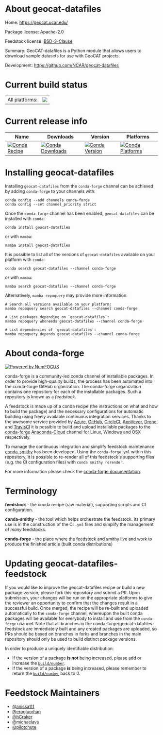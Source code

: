 About geocat-datafiles
======================

Home: https://geocat.ucar.edu/

Package license: Apache-2.0

Feedstock license: [BSD-3-Clause](https://github.com/conda-forge/geocat-datafiles-feedstock/blob/main/LICENSE.txt)

Summary: GeoCAT-datafiles is a Python module that allows users to download sample datasets for use with GeoCAT projects.

Development: https://github.com/NCAR/geocat-datafiles

Current build status
====================


<table><tr><td>All platforms:</td>
    <td>
      <a href="https://dev.azure.com/conda-forge/feedstock-builds/_build/latest?definitionId=15900&branchName=main">
        <img src="https://dev.azure.com/conda-forge/feedstock-builds/_apis/build/status/geocat-datafiles-feedstock?branchName=main">
      </a>
    </td>
  </tr>
</table>

Current release info
====================

| Name | Downloads | Version | Platforms |
| --- | --- | --- | --- |
| [![Conda Recipe](https://img.shields.io/badge/recipe-geocat--datafiles-green.svg)](https://anaconda.org/conda-forge/geocat-datafiles) | [![Conda Downloads](https://img.shields.io/conda/dn/conda-forge/geocat-datafiles.svg)](https://anaconda.org/conda-forge/geocat-datafiles) | [![Conda Version](https://img.shields.io/conda/vn/conda-forge/geocat-datafiles.svg)](https://anaconda.org/conda-forge/geocat-datafiles) | [![Conda Platforms](https://img.shields.io/conda/pn/conda-forge/geocat-datafiles.svg)](https://anaconda.org/conda-forge/geocat-datafiles) |

Installing geocat-datafiles
===========================

Installing `geocat-datafiles` from the `conda-forge` channel can be achieved by adding `conda-forge` to your channels with:

```
conda config --add channels conda-forge
conda config --set channel_priority strict
```

Once the `conda-forge` channel has been enabled, `geocat-datafiles` can be installed with `conda`:

```
conda install geocat-datafiles
```

or with `mamba`:

```
mamba install geocat-datafiles
```

It is possible to list all of the versions of `geocat-datafiles` available on your platform with `conda`:

```
conda search geocat-datafiles --channel conda-forge
```

or with `mamba`:

```
mamba search geocat-datafiles --channel conda-forge
```

Alternatively, `mamba repoquery` may provide more information:

```
# Search all versions available on your platform:
mamba repoquery search geocat-datafiles --channel conda-forge

# List packages depending on `geocat-datafiles`:
mamba repoquery whoneeds geocat-datafiles --channel conda-forge

# List dependencies of `geocat-datafiles`:
mamba repoquery depends geocat-datafiles --channel conda-forge
```


About conda-forge
=================

[![Powered by
NumFOCUS](https://img.shields.io/badge/powered%20by-NumFOCUS-orange.svg?style=flat&colorA=E1523D&colorB=007D8A)](https://numfocus.org)

conda-forge is a community-led conda channel of installable packages.
In order to provide high-quality builds, the process has been automated into the
conda-forge GitHub organization. The conda-forge organization contains one repository
for each of the installable packages. Such a repository is known as a *feedstock*.

A feedstock is made up of a conda recipe (the instructions on what and how to build
the package) and the necessary configurations for automatic building using freely
available continuous integration services. Thanks to the awesome service provided by
[Azure](https://azure.microsoft.com/en-us/services/devops/), [GitHub](https://github.com/),
[CircleCI](https://circleci.com/), [AppVeyor](https://www.appveyor.com/),
[Drone](https://cloud.drone.io/welcome), and [TravisCI](https://travis-ci.com/)
it is possible to build and upload installable packages to the
[conda-forge](https://anaconda.org/conda-forge) [Anaconda-Cloud](https://anaconda.org/)
channel for Linux, Windows and OSX respectively.

To manage the continuous integration and simplify feedstock maintenance
[conda-smithy](https://github.com/conda-forge/conda-smithy) has been developed.
Using the ``conda-forge.yml`` within this repository, it is possible to re-render all of
this feedstock's supporting files (e.g. the CI configuration files) with ``conda smithy rerender``.

For more information please check the [conda-forge documentation](https://conda-forge.org/docs/).

Terminology
===========

**feedstock** - the conda recipe (raw material), supporting scripts and CI configuration.

**conda-smithy** - the tool which helps orchestrate the feedstock.
                   Its primary use is in the construction of the CI ``.yml`` files
                   and simplify the management of *many* feedstocks.

**conda-forge** - the place where the feedstock and smithy live and work to
                  produce the finished article (built conda distributions)


Updating geocat-datafiles-feedstock
===================================

If you would like to improve the geocat-datafiles recipe or build a new
package version, please fork this repository and submit a PR. Upon submission,
your changes will be run on the appropriate platforms to give the reviewer an
opportunity to confirm that the changes result in a successful build. Once
merged, the recipe will be re-built and uploaded automatically to the
`conda-forge` channel, whereupon the built conda packages will be available for
everybody to install and use from the `conda-forge` channel.
Note that all branches in the conda-forge/geocat-datafiles-feedstock are
immediately built and any created packages are uploaded, so PRs should be based
on branches in forks and branches in the main repository should only be used to
build distinct package versions.

In order to produce a uniquely identifiable distribution:
 * If the version of a package **is not** being increased, please add or increase
   the [``build/number``](https://docs.conda.io/projects/conda-build/en/latest/resources/define-metadata.html#build-number-and-string).
 * If the version of a package **is** being increased, please remember to return
   the [``build/number``](https://docs.conda.io/projects/conda-build/en/latest/resources/define-metadata.html#build-number-and-string)
   back to 0.

Feedstock Maintainers
=====================

* [@anissa111](https://github.com/anissa111)
* [@erogluorhan](https://github.com/erogluorhan)
* [@hCraker](https://github.com/hCraker)
* [@michaelavs](https://github.com/michaelavs)
* [@pilotchute](https://github.com/pilotchute/)
